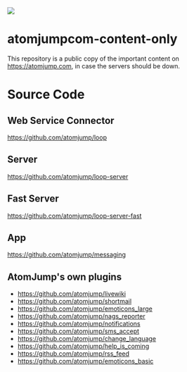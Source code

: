 <img src="https://atomjump.com/images/logo80.png">

# atomjumpcom-content-only
This repository is a public copy of the important content on https://atomjump.com, 
in case the servers should be down.


# Source Code

## Web Service Connector
https://github.com/atomjump/loop

## Server
https://github.com/atomjump/loop-server

## Fast Server
https://github.com/atomjump/loop-server-fast

## App
https://github.com/atomjump/messaging


## AtomJump's own plugins


* https://github.com/atomjump/livewiki
* https://github.com/atomjump/shortmail
* https://github.com/atomjump/emoticons_large
* https://github.com/atomjump/nags_reporter
* https://github.com/atomjump/notifications
* https://github.com/atomjump/sms_accept
* https://github.com/atomjump/change_language
* https://github.com/atomjump/help_is_coming
* https://github.com/atomjump/rss_feed
* https://github.com/atomjump/emoticons_basic

